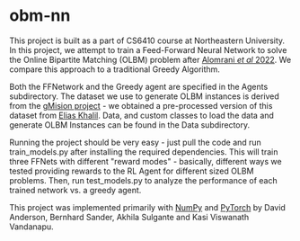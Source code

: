 # obm-nn

This project is built as a part of CS6410 course at Northeastern University. In this project, we attempt to train a Feed-Forward Neural Network to solve the Online Bipartite Matching (OLBM) problem after [Alomrani _et al_ 2022](https://arxiv.org/pdf/2109.10380.pdf#appendix.D). We compare this approach to a traditional Greedy Algorithm.

Both the FFNetwork and the Greedy agent are specified in the Agents subdirectory. The dataset we use to generate OLBM instances is derived from the [gMision project](https://gmission.github.io/) - we obtained a pre-processed version of this dataset from [Elias Khalil](https://github.com/lyeskhalil/CORL/tree/master/data). Data, and custom classes to load the data and generate OLBM Instances can be found in the Data subdirectory.

Running the project should be very easy - just pull the code and run train_models.py after installing the required dependencies. This will train three FFNets with different "reward modes" - basically, different ways we tested providing rewards to the RL Agent for different sized OLBM problems. Then, run test_models.py to analyze the performance of each trained network vs. a greedy agent.

This project was implemented primarily with [NumPy](https://numpy.org/) and [PyTorch](https://pytorch.org/) by David Anderson, Bernhard Sander, Akhila Sulgante and Kasi Viswanath Vandanapu.
